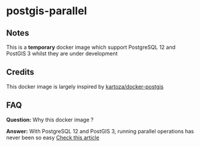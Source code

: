 # postgis-parallel

## Notes

This is a **temporary** docker image which support PostgreSQL 12 and PostGIS 3 whilst they are under development


## Credits

This docker image is largely inspired by [kartoza/docker-postgis](https://github.com/kartoza/docker-postgis)

## FAQ

**Question:** Why this docker image ?

**Answer:** With PostgreSQL 12 and PostGIS 3, running parallel operations has never been so easy 
[Check this article](http://blog.cleverelephant.ca/2019/05/parallel-postgis-4.html)
